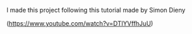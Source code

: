 I made this project following this tutorial made by Simon Dieny

(https://www.youtube.com/watch?v=DTIYVffhJuU)
